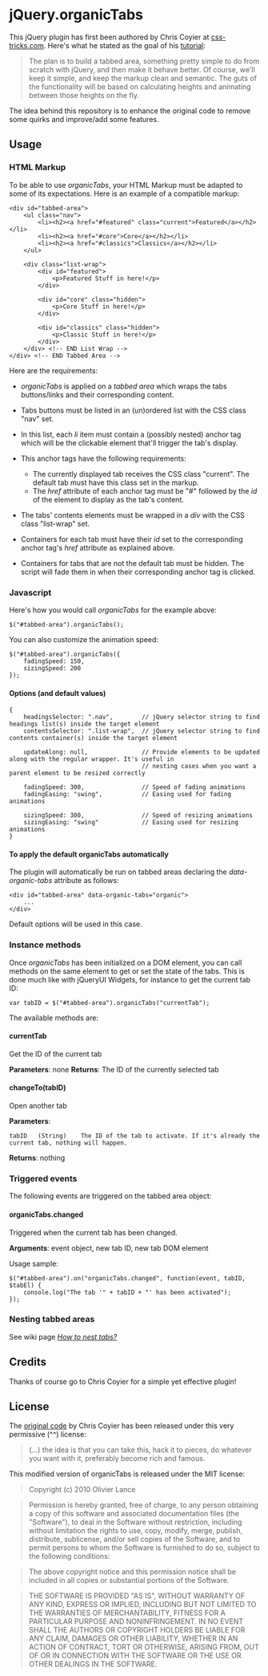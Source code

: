 
jQuery.organicTabs
=============

This jQuery plugin has first been authored by Chris Coyier at [css-tricks.com](http://css-tricks.com/4530-organic-tabs/).
Here's what he stated as the goal of his [tutorial](http://css-tricks.com/4530-organic-tabs/):

> The plan is to build a tabbed area, something pretty simple to do from scratch with jQuery, and then make it behave better. Of course, we'll keep it simple, and keep the markup clean and semantic. The guts of the functionality will be based on calculating heights and animating between those heights on the fly.


The idea behind this repository is to enhance the original code to remove some quirks and improve/add some features.


Usage
-----

### HTML Markup

To be able to use _organicTabs_, your HTML Markup must be adapted to some of its expectations.
Here is an example of a compatible markup:

    <div id="tabbed-area">
        <ul class="nav">
            <li><h2><a href="#featured" class="current">Featured</a></h2></li>
            <li><h2><a href="#core">Core</a></h2></li>
            <li><h2><a href="#classics">Classics</a></h2></li>
        </ul>

        <div class="list-wrap">
            <div id="featured">
                <p>Featured Stuff in here!</p>
            </div>

            <div id="core" class="hidden">
                <p>Core Stuff in here!</p>
            </div>

            <div id="classics" class="hidden">
                <p>Classic Stuff in here!</p>
            </div>
        </div> <!-- END List Wrap -->
    </div> <!-- END Tabbed Area -->


Here are the requirements:

   - _organicTabs_ is applied on a _tabbed area_ which wraps the tabs buttons/links and their corresponding content.

   - Tabs buttons must be listed in an (un)ordered list with the CSS class "nav" set.

   - In this list, each _li_ item must contain a (possibly nested) anchor tag which will be the clickable element that'll trigger the tab's display.

   - This anchor tags have the following requirements:
     - The currently displayed tab receives the CSS class "current". The default tab must have this class set in the markup.
     - The _href_ attribute of each anchor tag must be "#" followed by the _id_ of the element to display as the tab's content.

   - The tabs' contents elements must be wrapped in a _div_ with the CSS class "list-wrap" set.
  
   - Containers for each tab must have their _id_ set to the corresponding anchor tag's _href_ attribute as explained above.

   - Containers for tabs that are not the default tab must be hidden. The script will fade them in when their corresponding anchor tag is clicked.


### Javascript

Here's how you would call _organicTabs_ for the example above:

    $("#tabbed-area").organicTabs();

You can also customize the animation speed:

    $("#tabbed-area").organicTabs({
        fadingSpeed: 150,
        sizingSpeed: 200
    });

#### Options (and default values)

    {
        headingsSelector: ".nav",        // jQuery selector string to find headings list(s) inside the target element
        contentsSelector: ".list-wrap",  // jQuery selector string to find contents container(s) inside the target element

        updateAlong: null,	      	     // Provide elements to be updated along with the regular wrapper. It's useful in
				                    	 // nesting cases when you want a parent element to be resized correctly

        fadingSpeed: 300,                // Speed of fading animations
        fadingEasing: "swing",           // Easing used for fading animations

        sizingSpeed: 300,                // Speed of resizing animations
        sizingEasing: "swing"            // Easing used for resizing animations
    }

#### To apply the default organicTabs automatically

The plugin will automatically be run on tabbed areas declaring the _data-organic-tabs_ attribute as follows:

    <div id="tabbed-area" data-organic-tabs="organic">
        ...
    </div>

Default options will be used in this case.


### Instance methods

Once *organicTabs* has been initialized on a DOM element, you can call methods on the same element to get or set the state
of the tabs. This is done much like with jQueryUI Widgets, for instance to get the current tab ID:

    var tabID = $("#tabbed-area").organicTabs("currentTab");

The available methods are:

#### currentTab

Get the ID of the current tab

**Parameters**: none
**Returns**: The ID of the currently selected tab

#### changeTo(tabID)

Open another tab

**Parameters**:

    tabID   (String)    The ID of the tab to activate. If it's already the current tab, nothing will happen.

**Returns**: nothing


### Triggered events

The following events are triggered on the tabbed area object:

#### organicTabs.changed
Triggered when the current tab has been changed.

**Arguments**: event object, new tab ID, new tab DOM element

Usage sample:

    $("#tabbed-area").on("organicTabs.changed", function(event, tabID, $tabEl) {
        console.log("The tab '" + tabID + "' has been activated");
    });


### Nesting tabbed areas

See wiki page [*How to nest tabs?*](https://github.com/olance/jquery.organicTabs/wiki/How-to-nest-tabs%3F)


Credits
-------

Thanks of course go to Chris Coyier for a simple yet effective plugin!

License
-------

The [original code](http://css-tricks.com/4530-organic-tabs/) by Chris Coyier has been released under this very permissive (^^) license:

> (...) the idea is that you can take this, hack it to pieces, do whatever you want with it, preferably become rich and famous.


This modified version of organicTabs is released under the MIT license:

> Copyright (c) 2010 Olivier Lance

> Permission is hereby granted, free of charge, to any person obtaining
a copy of this software and associated documentation files (the
"Software"), to deal in the Software without restriction, including
without limitation the rights to use, copy, modify, merge, publish,
distribute, sublicense, and/or sell copies of the Software, and to
permit persons to whom the Software is furnished to do so, subject to
the following conditions:

> The above copyright notice and this permission notice shall be
included in all copies or substantial portions of the Software.

> THE SOFTWARE IS PROVIDED "AS IS", WITHOUT WARRANTY OF ANY KIND,
EXPRESS OR IMPLIED, INCLUDING BUT NOT LIMITED TO THE WARRANTIES OF
MERCHANTABILITY, FITNESS FOR A PARTICULAR PURPOSE AND
NONINFRINGEMENT. IN NO EVENT SHALL THE AUTHORS OR COPYRIGHT HOLDERS BE
LIABLE FOR ANY CLAIM, DAMAGES OR OTHER LIABILITY, WHETHER IN AN ACTION
OF CONTRACT, TORT OR OTHERWISE, ARISING FROM, OUT OF OR IN CONNECTION
WITH THE SOFTWARE OR THE USE OR OTHER DEALINGS IN THE SOFTWARE.

